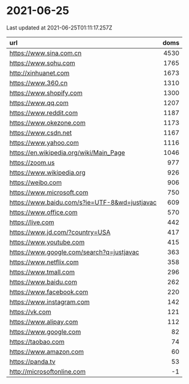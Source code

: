 # 2021-06-25

<!-- BEGIN -->
Last updated at 2021-06-25T01:11:17.257Z

url | doms
:- | -:
https://www.sina.com.cn | 4530
https://www.sohu.com | 1765
http://xinhuanet.com | 1673
https://www.360.cn | 1310
https://www.shopify.com | 1300
https://www.qq.com | 1207
https://www.reddit.com | 1187
https://www.okezone.com | 1173
https://www.csdn.net | 1167
https://www.yahoo.com | 1116
https://en.wikipedia.org/wiki/Main_Page | 1046
https://zoom.us | 977
https://www.wikipedia.org | 926
https://weibo.com | 906
https://www.microsoft.com | 750
https://www.baidu.com/s?ie=UTF-8&wd=justjavac | 609
https://www.office.com | 570
https://live.com | 442
https://www.jd.com/?country=USA | 417
https://www.youtube.com | 415
https://www.google.com/search?q=justjavac | 363
https://www.netflix.com | 358
https://www.tmall.com | 296
https://www.baidu.com | 262
https://www.facebook.com | 220
https://www.instagram.com | 142
https://vk.com | 121
https://www.alipay.com | 112
https://www.google.com | 82
https://taobao.com | 74
https://www.amazon.com | 60
https://panda.tv | 53
http://microsoftonline.com | -1
<!-- END -->

